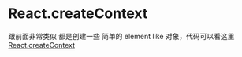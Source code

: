 # React.createContext

跟前面非常类似 都是创建一些 简单的 element like 对象，代码可以看这里 [React.createContext](../react/packages/react/src/ReactContext.js)
